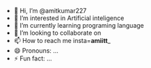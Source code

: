 - 👋 Hi, I’m @amitkumar227
- 👀 I’m interested in Artificial inteligence
- 🌱 I’m currently learning programing language
- 💞️ I’m looking to collaborate on 
- 📫 How to reach me insta=__amiitt___
- 😄 Pronouns: ...
- ⚡ Fun fact: ...

<!---
amitkumar227/amitkumar227 is a ✨ special ✨ repository because its `README.md` (this file) appears on your GitHub profile.
You can click the Preview link to take a look at your changes.
--->
